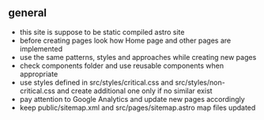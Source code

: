 ## general
- this site is suppose to be static compiled astro site
- before creating pages look how Home page and other pages are implemented
- use the same patterns, styles and approaches while creating new pages
- check components folder and use reusable components when appropriate
- use styles defined in src/styles/critical.css and src/styles/non-critical.css and create additional one only if no similar exist
- pay attention to Google Analytics and update new pages accordingly
- keep public/sitemap.xml and src/pages/sitemap.astro map files updated
